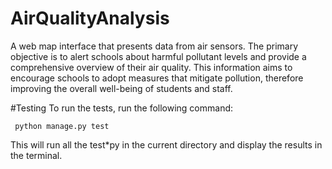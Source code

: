 # AirQualityAnalysis
A web map interface that presents data from air sensors. The primary objective is to alert schools about harmful pollutant levels and provide a comprehensive overview of their air quality. This information aims to encourage schools to adopt measures that mitigate pollution, therefore improving the overall well-being of students and staff.



#Testing
To run the tests, run the following command:
```
 python manage.py test
```
This will run all the test*py in the current directory and display the results in the terminal.